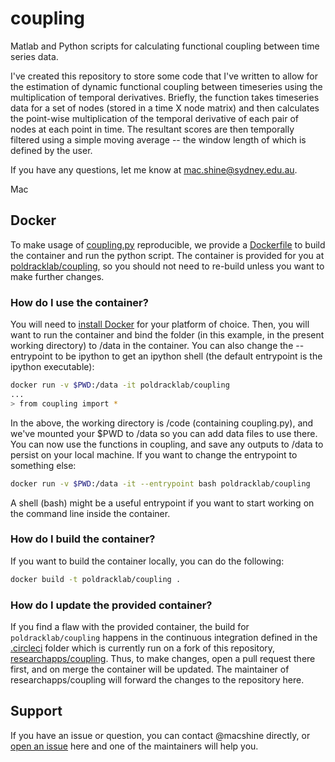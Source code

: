 coupling
========

Matlab and Python scripts for calculating functional coupling between time series data.

I've created this repository to store some code that I've written to allow for the estimation of dynamic functional coupling between timeseries using the multiplication of temporal derivatives. Briefly, the function takes timeseries data for a set of nodes (stored in a time X node matrix) and then calculates the point-wise multiplication of the temporal derivative of each pair of nodes at each point in time. The resultant scores are then temporally filtered using a simple moving average -- the window length of which is defined by the user.

If you have any questions, let me know at mac.shine@sydney.edu.au.

Mac

## Docker

To make usage of [coupling.py](coupling.py) reproducible, we provide a [Dockerfile](Dockerfile)
to build the container and run the python script. The container is provided for you
at [poldracklab/coupling](https://cloud.docker.com/u/poldracklab/repository/docker/poldracklab/coupling),
so you should not need to re-build unless you want to make further changes.

### How do I use the container?

You will need to [install Docker](https://docs.docker.com/install/) for your
platform of choice. Then, you will want to run the container and bind
the folder (in this example, in the present working directory) to /data
in the container. You can also change the --entrypoint to be ipython to
get an ipython shell (the default entrypoint is the ipython executable):

```bash
docker run -v $PWD:/data -it poldracklab/coupling 
...
> from coupling import *
```

In the above, the working directory is /code (containing coupling.py), and we've 
mounted your $PWD to /data so you can add data files to use there. You can
now use the functions in coupling, and save any outputs to /data to persist
on your local machine. If you want to change the entrypoint to something else:

```bash
docker run -v $PWD:/data -it --entrypoint bash poldracklab/coupling 
```

A shell (bash) might be a useful entrypoint if you want to start working
on the command line inside the container.

### How do I build the container?

If you want to build the container locally, you can do the following:

```bash
docker build -t poldracklab/coupling .
```

### How do I update the provided container?

If you find a flaw with the provided container, the build for `poldracklab/coupling`
happens in the continuous integration defined in the [.circleci](.circleci) folder
which is currently run on a fork of this repository, [researchapps/coupling](https://www.github.com/researchapps/coupling). Thus, to make changes, open a pull request there first,
and on merge the container will be updated. The maintainer of researchapps/coupling
will forward the changes to the repository here.


## Support

If you have an issue or question, you can contact @macshine directly, or [open
an issue](https://www.github.com/macshine/coupling/issues) here and one of the maintainers will help you.
